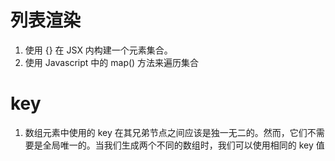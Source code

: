 # 列表渲染
1. 使用 {} 在 JSX 内构建一个元素集合。
2. 使用 Javascript 中的 map() 方法来遍历集合

# key
1. 数组元素中使用的 key 在其兄弟节点之间应该是独一无二的。然而，它们不需要是全局唯一的。当我们生成两个不同的数组时，我们可以使用相同的 key 值